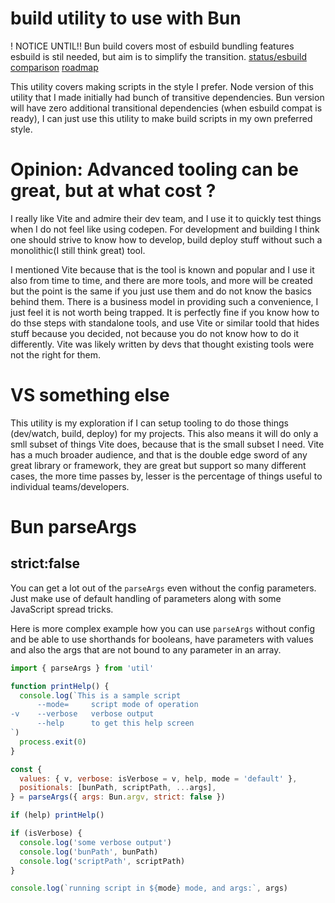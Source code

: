 # build utility to use with Bun

! NOTICE UNTIL!! Bun build covers most of esbuild bundling features esbuild is stil needed, but aim is to simplify the transition.
[status/esbuild comparison](https://bun.sh/docs/bundler/vs-esbuild) [roadmap](https://github.com/oven-sh/bun/issues/159)

This utility covers making scripts in the style I prefer. Node version of this
utility that I made initially had bunch of transitive dependencies. Bun version
will have zero additional transitional dependencies (when esbuild compat is ready), I can just use this utility
to make build scripts in my own preferred style.

# Opinion: Advanced tooling can be great, but at what cost ?

I really like Vite and admire their dev team, and I use it to quickly test things when I do not feel like using codepen.
For development and building I think one should strive to know how to develop, build deploy stuff
without such a monolithic(I still think great) tool. 

I mentioned Vite because that is the tool is known and popular and I use it also from time to time,
and there are more tools, and more will be created but the point is the same if you just use them
and do not know the basics behind them. There is a business model in providing such a convenience,
I just feel it is not worth being trapped. It is perfectly fine if you know how to do thse steps
with standalone tools, and use Vite or similar toold that hides stuff because you decided, not because you do not know how
to do it differently. Vite was likely written by devs that thought existing tools were not the right for them.

# VS something else

This utility is my exploration if I can setup tooling to do those things (dev/watch, build, deploy) for my projects.
This also means it will do only a smll subset of things Vite does, because that is the small subset I need.
Vite has a much broader audience, and that is the double edge sword of any great library or framework,
they are great but support so many different cases, the more time passes by, lesser is the percentage of
things useful to individual teams/developers.

# Bun parseArgs

## strict:false

You can get a lot out of the `parseArgs` even without the config parameters. Just
make use of default handling of parameters along with some JavaScript spread tricks.



Here is more complex example how you can use `parseArgs` without config
and be able to use shorthands for booleans, have parameters with values and also 
the args that are not bound to any parameter in an array.

```js
import { parseArgs } from 'util'

function printHelp() {
  console.log(`This is a sample script
      --mode=     script mode of operation
-v    --verbose   verbose output
      --help      to get this help screen
`)
  process.exit(0)
}

const {
  values: { v, verbose: isVerbose = v, help, mode = 'default' },
  positionals: [bunPath, scriptPath, ...args],
} = parseArgs({ args: Bun.argv, strict: false })

if (help) printHelp()

if (isVerbose) {
  console.log('some verbose output')
  console.log('bunPath', bunPath)
  console.log('scriptPath', scriptPath)
}

console.log(`running script in ${mode} mode, and args:`, args)
```
